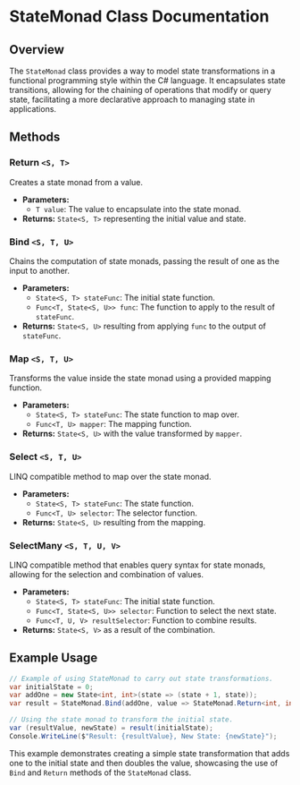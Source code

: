 # StateMonad Class Documentation

## Overview

The `StateMonad` class provides a way to model state transformations in a functional programming style within the C# language. It encapsulates state transitions, allowing for the chaining of operations that modify or query state, facilitating a more declarative approach to managing state in applications.

## Methods

### Return `<S, T>`

Creates a state monad from a value.

- **Parameters:**
  - `T value`: The value to encapsulate into the state monad.
- **Returns:** `State<S, T>` representing the initial value and state.

### Bind `<S, T, U>`

Chains the computation of state monads, passing the result of one as the input to another.

- **Parameters:**
  - `State<S, T> stateFunc`: The initial state function.
  - `Func<T, State<S, U>> func`: The function to apply to the result of `stateFunc`.
- **Returns:** `State<S, U>` resulting from applying `func` to the output of `stateFunc`.

### Map `<S, T, U>`

Transforms the value inside the state monad using a provided mapping function.

- **Parameters:**
  - `State<S, T> stateFunc`: The state function to map over.
  - `Func<T, U> mapper`: The mapping function.
- **Returns:** `State<S, U>` with the value transformed by `mapper`.

### Select `<S, T, U>`

LINQ compatible method to map over the state monad.

- **Parameters:**
  - `State<S, T> stateFunc`: The state function.
  - `Func<T, U> selector`: The selector function.
- **Returns:** `State<S, U>` resulting from the mapping.

### SelectMany `<S, T, U, V>`

LINQ compatible method that enables query syntax for state monads, allowing for the selection and combination of values.

- **Parameters:**
  - `State<S, T> stateFunc`: The initial state function.
  - `Func<T, State<S, U>> selector`: Function to select the next state.
  - `Func<T, U, V> resultSelector`: Function to combine results.
- **Returns:** `State<S, V>` as a result of the combination.

## Example Usage

```csharp
// Example of using StateMonad to carry out state transformations.
var initialState = 0;
var addOne = new State<int, int>(state => (state + 1, state));
var result = StateMonad.Bind(addOne, value => StateMonad.Return<int, int>(value * 2));

// Using the state monad to transform the initial state.
var (resultValue, newState) = result(initialState);
Console.WriteLine($"Result: {resultValue}, New State: {newState}");
```

This example demonstrates creating a simple state transformation that adds one to the initial state and then doubles the value, showcasing the use of `Bind` and `Return` methods of the `StateMonad` class.
